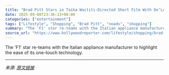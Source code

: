 ```yaml
---
title: "Brad Pitt Stars in Taika Waititi-Directed Short Film With De’Longhi Espresso Machines as Muse"
date: 2025-09-08T23:36:13+08:00
categories: ["entertainment"]
tags: ["Lifestyle", "Shopping", "Brad Pitt", "noads", "shopping"]
summary: "The 'F1' star re-teams with the Italian appliance manufacturer to highlight the ease of its one-touch technology."
source_url: "https://www.hollywoodreporter.com/lifestyle/shopping/brad-pitt-delonghi-espresso-machine-taika-waititi-directed-campaign-1236365409/"
---
```


The 'F1' star re-teams with the Italian appliance manufacturer to highlight the ease of its one-touch technology.

---

*来源: [原文链接](https://www.hollywoodreporter.com/lifestyle/shopping/brad-pitt-delonghi-espresso-machine-taika-waititi-directed-campaign-1236365409/)*
